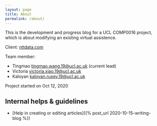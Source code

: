 ```yaml
---
layout: page
title: About
permalink: /about/
---
```


This is the development and progress blog for a UCL COMP0016 project, which is about modifying an existing virtual assistence.

Client: [nttdata.com](https://www.nttdata.com)

Team member:
- Tingmao <tingmao.wang.19@ucl.ac.uk> (current lead)
- Victoria <victoria.xiao.19@ucl.ac.uk>
- Kaloyan <kaloyan.rusev.19@ucl.ac.uk>

Project started on Oct 12, 2020

## Internal helps & guidelines

- [Help in creating or editing articles]({% post_url 2020-10-15-writing-blog %})
